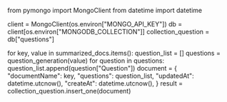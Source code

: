 from pymongo import MongoClient
from datetime import datetime

client = MongoClient(os.environ["MONGO_API_KEY"])
db = client[os.environ["MONGODB_COLLECTION"]]
collection_question = db["questions"]

for key, value in summarized_docs.items():
    question_list = []
    questions = question_generation(value)
    for question in questions:
        question_list.append(question["Question"])
    document = {
        "documentName": key,
        "questions": question_list,
        "updatedAt": datetime.utcnow(),
        "createAt": datetime.utcnow(),
    }
    result = collection_question.insert_one(document)
